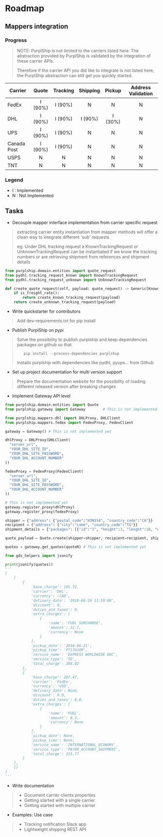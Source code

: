 # Roadmap

## Mappers integration

### Progress

> NOTE: PurplShip is not limited to the carriers listed here. The abstraction provided by PurplShip
> is validated by the integration of these carrier APIs.
>
> Therefore if the carrier API you did like to integrate is not listed here, the PurplShip abstraction
> can still get you quickly started.

| Carrier       | Quote          | Tracking      | Shipping       | Pickup        | Address Validation  |
| ------------- |:--------------:|:-------------:|:--------------:|:-------------:|:-------------------:|
| FedEx         | I (90%)        | I (90%)       | N              | N             | N                   |
| DHL           | I (90%)        | I (90%)       | I (90%)        | I (30%)       | N                   |
| UPS           | I (90%)        | I (90%)       | N              | N             | N                   |
| Canada Post   | I (90%)        | I (90%)       | N              | N             | N                   |
| USPS          | N              | N             | N              | N             | N                   |
| TNT           | N              | N             | N              | N             | N                   |

### Legend

- I : Implemented
- N : Not Implemented

## Tasks

- Decouple mapper interface implementation from carrier specific request

> extracting carrier entity instantiation from mapper methods will offer a clean way to integrate
> different 'sub' requests
>
> eg:
> Under DHL tracking request a KnownTrackingRequest or UnknownTrackingRequest can be instantiated
> if we know the tracking numbers or are retrieving shipment from references and shipment details

```python
from purplship.domain.entities import quote_request
from pydhl.tracking_request_known import KnownTrackingRequest
from pydhl.tracking_request_unknown import UnknownTrackingRequest

def create_quote_request(self, payload: quote_request) -> Generic[KnownTrackingRequest, UnknownTrackingRequest]:
    if is_freight_rate():
        return create_known_tracking_request(payload)
    return create_unknown_tracking_request(payload)
```

- Write quickstarter for contributors
> Add dev-requirements.txt for pip install

- Publish PurplShip on pypi
> Solve the possibility to publish purplship and keep dependencies packages on github so that
>
> ```shell
>    pip install --process-dependencies purplship
> ```
>
> installs purplship with dependencies like pydhl, pyups... from Github

- Set up project documentation for multi version support
> Prepare the documentation website for the possibility of loading different released version after breaking changes

- Implement Gateway API level

```python
from purplship.domain.entities import Quote
from purplship.gateway import Gateway        # This is not implemented yet

from purplship.mappers.dhl import DHLProxy, DHLClient
from purplship.mappers.fedex import FedexProxy, FedexClient

gateway = Gateway() # This is not implemented yet

dhlProxy = DHLProxy(DHLClient(
  "server_url",
  "YOUR_DHL_SITE_ID",
  "YOUR_DHL_SITE_PASSWORD",
  "YOUR_DHL_ACCOUNT_NUMBER"
))

fedexProxy = FedexProxy(FedexClient(
  "server_url",
  "YOUR_DHL_SITE_ID",
  "YOUR_DHL_SITE_PASSWORD",
  "YOUR_DHL_ACCOUNT_NUMBER"
))

# This is not implemented yet
gateway.register_proxy(dhlProxy)
gateway.register_proxy(fedexProxy)

shipper = {"address": {"postal_code":"H3N1S4", "country_code":"CA"}}
recipient = {"address": {"city":"Lome", "country_code":"TG"}}
shipment_details = {"packages": [{"id":"1", "height":3, "lenght":10, "width":3,"weight":4.0}]}

quote_payload = Quote.create(shipper=shipper, recipient=recipient, shipment_details=shipment_details)

quotes = gateway.get_quotes(quoteR) # This is not implemented yet
```

```python
from gds_helpers import jsonify

print(jsonify(quotes))
'''
[
    [
        {
            'base_charge': 195.32,
            'carrier': 'DHL',
            'currency': 'CAD',
            'delivery_date': '2018-06-26 11:59:00',
            'discount': 0,
            'duties_and_taxes': 0,
            'extra_charges': [
                {
                    'name': 'FUEL SURCHARGE',
                    'amount': 12.7,
                    'currency': None
                }
            ],
            'pickup_date': '2018-06-21',
            'pickup_time': 'PT17H30M',
            'service_name': 'EXPRESS WORLDWIDE DOC',
            'service_type': 'TD',
            'total_charge': 208.02
        },
        {
            'base_charge': 207.47,
            'carrier': 'FedEx',
            'currency': 'USD',
            'delivery_date': None,
            'discount': 0.0,
            'duties_and_taxes': 0.0,
            'extra_charges': [
                {
                    'name': 'FUEL',
                    'amount': 8.3,
                    'currency': None
                }
            ],
            'pickup_date': None,
            'pickup_time': None,
            'service_name': 'INTERNATIONAL_ECONOMY',
            'service_type': 'PAYOR_ACCOUNT_SHIPMENT',
            'total_charge': 215.77
        }
    ],
    []
]
'''
```

- Write documentation
> - Document carrier clients properties
> - Getting started with a single carrier
> - Getting started with multiple carrier

- Examples: Use case
> - Tracking notification Slack app
> - Lightweight shipping REST API